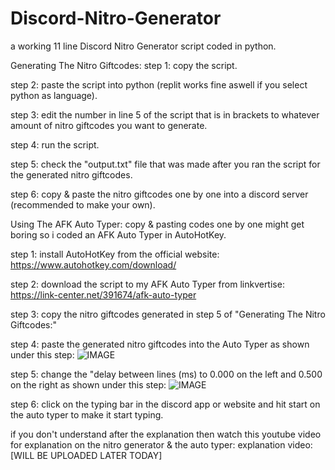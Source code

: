 # Discord-Nitro-Generator
a working 11 line Discord Nitro Generator script coded in python.

Generating The Nitro Giftcodes:
step 1: copy the script.

step 2: paste the script into python (replit works fine aswell if you select python as language).

step 3: edit the number in line 5 of the script that is in brackets to whatever amount of nitro giftcodes you want to generate.

step 4: run the script.

step 5: check the "output.txt" file that was made after you ran the script for the generated nitro giftcodes.

step 6: copy & paste the nitro giftcodes one by one into a discord server (recommended to make your own).

Using The AFK Auto Typer:
copy & pasting codes one by one might get boring so i coded an AFK Auto Typer in AutoHotKey.

step 1: install AutoHotKey from the official website: https://www.autohotkey.com/download/ 

step 2: download the script to my AFK Auto Typer from linkvertise: https://link-center.net/391674/afk-auto-typer

step 3: copy the nitro giftcodes generated in step 5 of "Generating The Nitro Giftcodes:"

step 4: paste the generated nitro giftcodes into the Auto Typer as shown under this step:
![IMAGE](https://user-images.githubusercontent.com/96903540/150063089-f7f4d44e-7b87-4857-a380-f6fcb29146b2.PNG)

step 5: change the "delay between lines (ms) to 0.000 on the left and 0.500 on the right as shown under this step:
![IMAGE](https://user-images.githubusercontent.com/96903540/150063387-c624585e-df60-4817-8c40-7aaf736563a1.PNG)

step 6: click on the typing bar in the discord app or website and hit start on the auto typer to make it start typing.

if you don't understand after the explanation then watch this youtube video for explanation on the nitro generator & the auto typer:
explanation video: [WILL BE UPLOADED LATER TODAY]  
